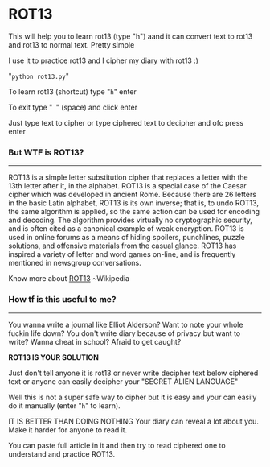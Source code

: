 # ROT13
This will help you to learn rot13 (type "h") aand it can convert text to rot13 and rot13 to normal text. Pretty simple

I use it to practice rot13 and I cipher my diary with rot13 :)

"`python rot13.py`"

To learn rot13 (shortcut) type "`h`" enter

To exit type "` `" (space) and click enter

Just type text to cipher or type ciphered text to decipher and ofc press enter

### But WTF is ROT13?
***

ROT13 is a simple letter substitution cipher that replaces a letter with the 13th letter after it, in the alphabet. ROT13 is a special case of the Caesar cipher which was developed in ancient Rome. Because there are 26 letters in the basic Latin alphabet, ROT13 is its own inverse; that is, to undo ROT13, the same algorithm is applied, so the same action can be used for encoding and decoding. The algorithm provides virtually no cryptographic security, and is often cited as a canonical example of weak encryption. ROT13 is used in online forums as a means of hiding spoilers, punchlines, puzzle solutions, and offensive materials from the casual glance. ROT13 has inspired a variety of letter and word games on-line, and is frequently mentioned in newsgroup conversations.

Know more about [ROT13](https://en.wikipedia.org/wiki/ROT13)
~Wikipedia

### How tf is this useful to me?
***

You wanna write a journal like Elliot Alderson?
Want to note your whole fuckin life down?
You don't write diary because of privacy but want to write?
Wanna cheat in school? Afraid to get caught?

**ROT13 IS YOUR SOLUTION**

Just don't tell anyone it is rot13 or never write decipher text below ciphered text or anyone can easily decipher your "SECRET ALIEN LANGUAGE"

Well this is not a super safe way to cipher but it is easy and your can easily do it manually (enter "`h`" to learn).

IT IS BETTER THAN DOING NOTHING
Your diary can reveal a lot about you. Make it harder for anyone to read it.

You can paste full article in it and then try to read ciphered one to understand and practice ROT13.
